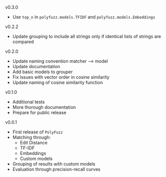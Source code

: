 v0.3.0  
- Use `top_n` in `polyfuzz.models.TFIDF` and `polyfuzz.models.Embeddings`   

v0.2.2  
- Update grouping to include all strings only if identical lists of strings are compared  

v0.2.0  
- Update naming convention matcher --> model  
- Update documentation  
- Add basic models to grouper  
- Fix issues with vector order in cosine similarity  
- Update naming of cosine similarity function  

v0.1.0  
- Additional tests  
- More thorough documentation  
- Prepare for public release  

v0.0.1

- First release of `PolyFuzz`
- Matching through:
    - Edit Distance
    - TF-IDF
    - Embeddings
    - Custom models
- Grouping of results with custom models
- Evaluation through precision-recall curves

